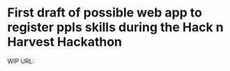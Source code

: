 # First draft of possible web app to register ppls skills during the Hack n Harvest Hackathon

WIP URL: 

